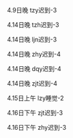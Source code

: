 4.9日晚 tzy迟到-3

4.14日晚 tzh迟到-3

4.14日晚 ljn迟到-3

4.14日晚 zhy迟到-4

4.14日晚 dqy迟到-4

4.14日晚 zjt迟到-4

4.15日上午 lzy睡觉-2

4.16日下午 zjt迟到-3

4.16日下午 zhy迟到-3


